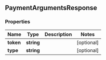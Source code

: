 ## PaymentArgumentsResponse

### Properties
Name | Type | Description | Notes
------------ | ------------- | ------------- | -------------
**token** | **string** |  | [optional] 
**type** | **string** |  | [optional] 



